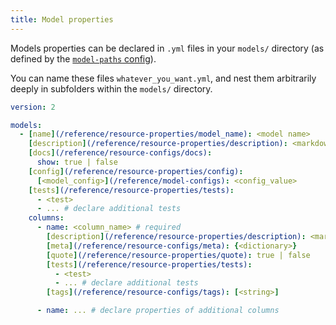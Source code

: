 ```yaml
---
title: Model properties
---
```


Models properties can be declared in `.yml` files in your `models/` directory (as defined by the [`model-paths` config](/reference/project-configs/model-paths)).

You can name these files `whatever_you_want.yml`, and nest them arbitrarily deeply in subfolders within the `models/` directory.

<File name='models/<filename>.yml'>

```yml
version: 2

models:
  - [name](/reference/resource-properties/model_name): <model name>
    [description](/reference/resource-properties/description): <markdown_string>
    [docs](/reference/resource-configs/docs):
      show: true | false
    [config](/reference/resource-properties/config):
      [<model_config>](/reference/model-configs): <config_value>
    [tests](/reference/resource-properties/tests):
      - <test>
      - ... # declare additional tests
    columns:
      - name: <column_name> # required
        [description](/reference/resource-properties/description): <markdown_string>
        [meta](/reference/resource-configs/meta): {<dictionary>}
        [quote](/reference/resource-properties/quote): true | false
        [tests](/reference/resource-properties/tests):
          - <test>
          - ... # declare additional tests
        [tags](/reference/resource-configs/tags): [<string>]

      - name: ... # declare properties of additional columns

```

</File>

<!---
FAQs
- Do I need to declare every column for it to render in documentation?
--->
